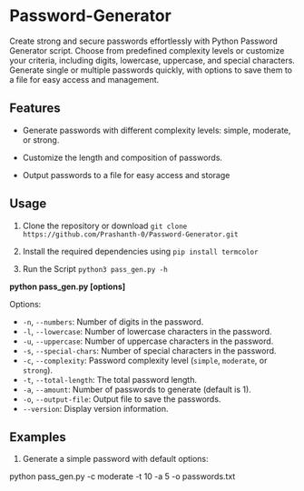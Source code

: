 # Password-Generator
Create strong and secure passwords effortlessly with  Python Password Generator script. Choose from predefined complexity levels or customize your criteria, including digits, lowercase, uppercase, and special characters. Generate single or multiple passwords quickly, with options to save them to a file for easy access and management.

## Features

- Generate passwords with different complexity levels: simple, moderate, or strong.
  
- Customize the length and composition of passwords.
  
- Output passwords to a file for easy access and storage

## Usage

1. Clone the repository or download `git clone https://github.com/Prashanth-0/Password-Generator.git`
  
2. Install the required dependencies using
   `pip install termcolor`

3. Run the Script
   `python3 pass_gen.py -h`

**python pass_gen.py [options]**

Options:
- `-n`, `--numbers`: Number of digits in the password.
- `-l`, `--lowercase`: Number of lowercase characters in the password.
- `-u`, `--uppercase`: Number of uppercase characters in the password.
- `-s`, `--special-chars`: Number of special characters in the password.
- `-c`, `--complexity`: Password complexity level (`simple`, `moderate`, or `strong`).
- `-t`, `--total-length`: The total password length.
- `-a`, `--amount`: Number of passwords to generate (default is 1).
- `-o`, `--output-file`: Output file to save the passwords.
- `--version`: Display version information.

## Examples
1. Generate a simple password with default options:

python pass_gen.py -c moderate -t 10 -a 5 -o passwords.txt
